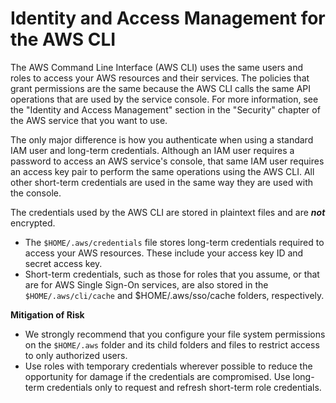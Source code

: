 # Identity and Access Management for the AWS CLI<a name="cli-security-iam"></a>

The AWS Command Line Interface \(AWS CLI\) uses the same users and roles to access your AWS resources and their services\. The policies that grant permissions are the same because the AWS CLI calls the same API operations that are used by the service console\. For more information, see the "Identity and Access Management" section in the "Security" chapter of the AWS service that you want to use\.

The only major difference is how you authenticate when using a standard IAM user and long\-term credentials\. Although an IAM user requires a password to access an AWS service's console, that same IAM user requires an access key pair to perform the same operations using the AWS CLI\. All other short\-term credentials are used in the same way they are used with the console\.

The credentials used by the AWS CLI are stored in plaintext files and are ***not*** encrypted\.
+ The `$HOME/.aws/credentials` file stores long\-term credentials required to access your AWS resources\. These include your access key ID and secret access key\. 
+ Short\-term credentials, such as those for roles that you assume, or that are for AWS Single Sign\-On services, are also stored in the `$HOME/.aws/cli/cache` and $HOME/\.aws/sso/cache folders, respectively\.

**Mitigation of Risk**
+ We strongly recommend that you configure your file system permissions on the `$HOME/.aws` folder and its child folders and files to restrict access to only authorized users\.
+ Use roles with temporary credentials wherever possible to reduce the opportunity for damage if the credentials are compromised\. Use long\-term credentials only to request and refresh short\-term role credentials\.